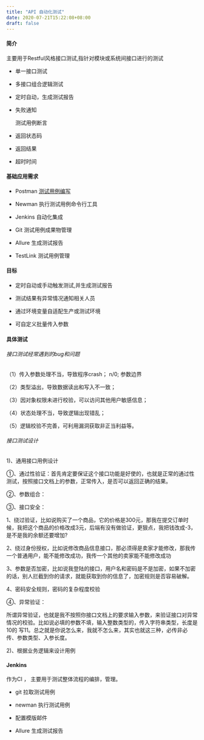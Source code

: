 ```yaml
---
title: "API 自动化测试"
date: 2020-07-21T15:22:08+08:00
draft: false
---
```


#### 简介

 主要用于Restful风格接口测试,指针对模块或系统间接口进行的测试

- 单一接口测试 

- 多接口组合逻辑测试

- 定时自动，生成测试报告 

- 失败通知

  测试用例断言

- 返回状态码

- 返回结果

- 超时时间

#### 基础应用需求

- Postman [测试用例编写](https://blog.csdn.net/cai_iac/article/details/81030619)

- Newman 执行测试用例命令行工具

- Jenkins 自动化集成

- Git 测试用例成果物管理

- Allure 生成测试报告

- TestLink 测试用例管理

#### 目标

- 定时自动或手动触发测试,并生成测试报告

- 测试结果有异常情况通知相关人员

- 通过环境变量自适配生产或测试环境

- 可自定义批量传入参数 

#### 具体测试


###### 接口测试经常遇到的bug和问题

（1）传入参数处理不当，导致程序crash； n/0; 参数边界

（2）类型溢出，导致数据读出和写入不一致；

（3）因对象权限未进行校验，可以访问其他用户敏感信息；

（4）状态处理不当，导致逻辑出现错乱；

（5）逻辑校验不完善，可利用漏洞获取非正当利益等。

###### 接口测试设计

1)、通用接口用例设计

①、通过性验证：首先肯定要保证这个接口功能是好使的，也就是正常的通过性测试，按照接口文档上的参数，正常传入，是否可以返回正确的结果。

②、参数组合：

③、接口安全：

1、绕过验证，比如说购买了一个商品，它的价格是300元，那我在提交订单时候，我把这个商品的价格改成3元，后端有没有做验证，更狠点，我把钱改成-3，是不是我的余额还要增加?

2、绕过身份授权，比如说修改商品信息接口，那必须得是卖家才能修改，那我传一个普通用户，能不能修改成功，我传一个其他的卖家能不能修改成功

3、参数是否加密，比如说我登陆的接口，用户名和密码是不是加密，如果不加密的话，别人拦截到你的请求，就能获取到你的信息了，加密规则是否容易破解。

4、密码安全规则，密码的复杂程度校验

④、异常验证：

所谓异常验证，也就是我不按照你接口文档上的要求输入参数，来验证接口对异常情况的校验。比如说必填的参数不填，输入整数类型的，传入字符串类型，长度是10的 写11。总之就是你说怎么来，我就不怎么来，其实也就这三种，必传非必传、参数类型、入参长度。

2)、根据业务逻辑来设计用例


#### Jenkins

 作为CI ， 主要用于测试整体流程的编排，管理。

 - git 拉取测试用例

 - newman 执行测试用例

 - 配置模版邮件
 
 - Allure 生成测试报告
 
